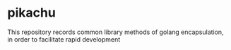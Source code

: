 # pikachu
This repository records common library methods of golang encapsulation, in order to facilitate rapid development

